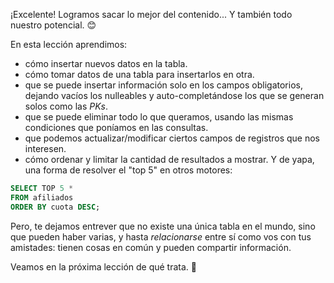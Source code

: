 ¡Excelente! Logramos sacar lo mejor del contenido... Y también todo nuestro potencial. :blush:

En esta lección aprendimos:

* cómo insertar nuevos datos en la tabla. 
* cómo tomar datos de una tabla para insertarlos en otra. 
* que se puede insertar información solo en los campos obligatorios, dejando vacíos los nulleables y auto-completándose los que se generan solos como las _PKs_.
* que se puede eliminar todo lo que queramos, usando las mismas condiciones que poníamos en las consultas. 
* que podemos actualizar/modificar ciertos campos de registros que nos interesen. 
* cómo ordenar y limitar la cantidad de resultados a mostrar. Y de yapa, una forma de resolver el "top 5" en otros motores:

 ``` sql
SELECT TOP 5 * 
FROM afiliados 
ORDER BY cuota DESC;
```

Pero, te dejamos entrever que no existe una única tabla en el mundo, sino que pueden haber varias, y hasta _relacionarse_ entre sí como vos con tus amistades: tienen cosas en común y pueden compartir información.

Veamos en la próxima lección de qué trata. :grimacing: 